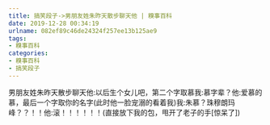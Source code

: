 ```yaml
---
title: 搞笑段子->男朋友姓朱昨天散步聊天他 | 糗事百科
date: 2019-12-28 00:34:19
urlname: 082ef89c46de24324f257ee13b125ae9
tags: 
- 糗事百科
categories:
- 糗事百科
- 搞笑段子
---
```

男朋友姓朱昨天散步聊天他:以后生个女儿吧，第二个字取慕我:慕字辈？他:爱慕的慕，最后一个字取你的名字(此时他一脸宠溺的看着我)我:朱慕？珠穆朗玛峰？？！！他:滚！！！！！！(直接放下我的包，甩开了老子的手[惊呆了])


